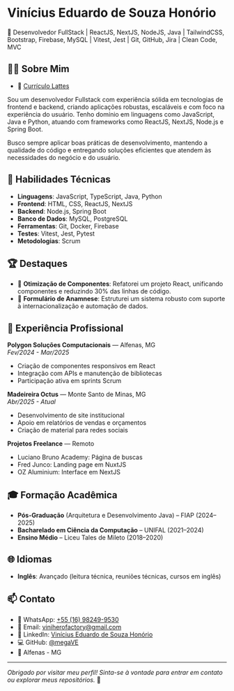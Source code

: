 # Vinícius Eduardo de Souza Honório

🎯 Desenvolvedor FullStack | ReactJS, NextJS, NodeJS, Java | TailwindCSS, Bootstrap, Firebase, MySQL | Vitest, Jest | Git, GitHub, Jira | Clean Code, MVC

## 👨‍💻 Sobre Mim

- 📄 [Currículo Lattes](http://lattes.cnpq.br/3101918944712622)

Sou um desenvolvedor Fullstack com experiência sólida em tecnologias de frontend e backend, criando aplicações robustas, escaláveis e com foco na experiência do usuário. Tenho domínio em linguagens como JavaScript, Java e Python, atuando com frameworks como ReactJS, NextJS, Node.js e Spring Boot.

Busco sempre aplicar boas práticas de desenvolvimento, mantendo a qualidade do código e entregando soluções eficientes que atendem às necessidades do negócio e do usuário.

## 🚀 Habilidades Técnicas

- **Linguagens**: JavaScript, TypeScript, Java, Python  
- **Frontend**: HTML, CSS, ReactJS, NextJS  
- **Backend**: Node.js, Spring Boot  
- **Banco de Dados**: MySQL, PostgreSQL  
- **Ferramentas**: Git, Docker, Firebase  
- **Testes**: Vitest, Jest, Pytest  
- **Metodologias**: Scrum

## 🏆 Destaques

- 🔧 **Otimização de Componentes**: Refatorei um projeto React, unificando componentes e reduzindo 30% das linhas de código.
- 📝 **Formulário de Anamnese**: Estruturei um sistema robusto com suporte à internacionalização e automação de dados.

## 💼 Experiência Profissional

**Polygon Soluções Computacionais** — Alfenas, MG  
_Fev/2024 - Mar/2025_  
- Criação de componentes responsivos em React
- Integração com APIs e manutenção de bibliotecas
- Participação ativa em sprints Scrum

**Madeireira Octus** — Monte Santo de Minas, MG  
_Abr/2025 - Atual_  
- Desenvolvimento de site institucional
- Apoio em relatórios de vendas e orçamentos
- Criação de material para redes sociais

**Projetos Freelance** — Remoto  
- Luciano Bruno Academy: Página de buscas  
- Fred Junco: Landing page em NuxtJS  
- OZ Aluminium: Interface em NextJS

## 🎓 Formação Acadêmica

- **Pós-Graduação** (Arquitetura e Desenvolvimento Java) – FIAP (2024–2025)
- **Bacharelado em Ciência da Computação** – UNIFAL (2021–2024)
- **Ensino Médio** – Liceu Tales de Mileto (2018–2020)

## 🌐 Idiomas

- **Inglês**: Avançado (leitura técnica, reuniões técnicas, cursos em inglês)

## 📫 Contato

- 📱 WhatsApp: [+55 (16) 98249-9530](https://wa.me/5516982499530)  
- 📧 Email: viniherofactory@gmail.com  
- 💼 LinkedIn: [Vinícius Eduardo de Souza Honório](https://www.linkedin.com/in/vinícius-eduardo-de-souza-honório)  
- 💻 GitHub: [@megaVE](https://github.com/megaVE)  
- 📍 Alfenas - MG  

---

_Obrigado por visitar meu perfil! Sinta-se à vontade para entrar em contato ou explorar meus repositórios._ 🚀
